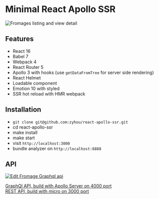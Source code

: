 # Minimal React Apollo SSR

![Fromages listing and view detail](https://raw.githubusercontent.com/zyhou/react-apollo-ssr/master/doc/fromages-to-fromage.gif)

## Features

* React 16
* Babel 7
* Webpack 4
* React Router 5
* Apollo 3 with hooks (use `getDataFromTree` for server side rendering)
* React Helmet
* Loadable component
* Emotion 10 with styled
* SSR hot reload with HMR webpack

## Installation

* `git clone git@github.com:zyhou/react-apollo-ssr.git`
* cd react-apollo-ssr
* make install
* make start
* visit `http://localhost:3000`
* bundle analyzer on `http://localhost:8888`

## API

[![Edit Fromage Graphql api](https://codesandbox.io/static/img/play-codesandbox.svg)](https://codesandbox.io/s/fromage-graphql-api-ku0n6?fontsize=14)

[GraphQl API, build with Apollo Server on 4000 port](https://ku0n6-4000.sse.codesandbox.io/)   
[REST API, build with micro on 3000 port](https://ku0n6-3000.sse.codesandbox.io/fromages)
